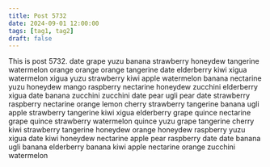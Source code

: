 ```yaml
---
title: Post 5732
date: 2024-09-01 12:00:00
tags: [tag1, tag2]
draft: false
---
```

This is post 5732.
date
grape
yuzu
banana
strawberry
honeydew
tangerine
watermelon
orange
orange
orange
tangerine
date
elderberry
kiwi
xigua
watermelon
xigua
yuzu
strawberry
kiwi
apple
watermelon
banana
nectarine
yuzu
honeydew
mango
raspberry
nectarine
honeydew
zucchini
elderberry
xigua
date
banana
zucchini
zucchini
date
pear
ugli
pear
date
strawberry
raspberry
nectarine
orange
lemon
cherry
strawberry
tangerine
banana
ugli
apple
strawberry
tangerine
kiwi
xigua
elderberry
grape
quince
nectarine
grape
quince
strawberry
watermelon
quince
yuzu
grape
tangerine
cherry
kiwi
strawberry
tangerine
honeydew
orange
honeydew
raspberry
yuzu
xigua
date
kiwi
honeydew
nectarine
apple
pear
raspberry
date
date
banana
ugli
banana
elderberry
banana
kiwi
apple
nectarine
orange
zucchini
watermelon

